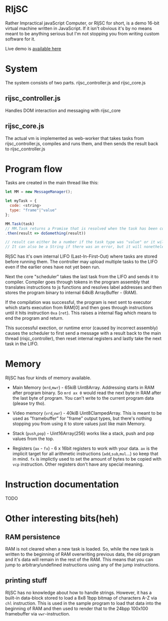# RIjSC

Rather Impractical javaScript Computer, or RIjSC for short, is a demo 16-bit virtual machine written in JavaScript. If it isn't obvious it's by no means meant to be anything serious but I'm not stopping you from writing custom software for it.

Live demo is [available here](https://mrotherguy.github.io/RIjSC/)

# System
The system consists of two parts. rijsc_controller.js and rijsc_core.js

## rijsc_controller.js

Handles DOM interaction and messaging with rijsc_core

## rijsc_core.js

The actual vm is implemented as web-worker that takes tasks from rijsc_controller.js, compiles and runs them, and then sends the result back to rijsc_controller.js

# Program flow

Tasks are created in the main thread like this:

```javascript
let MM = new MessageManager();

let myTask = {
  code: <string>
  type: "frame"|"value"
};

MM.Task(task)
// MM.Task returns a Promise that is resolved when the task has been completed in the rijsc_core
.then(result => doSomething(result))

// result can either be a number if the task type was "value" or it will be a ImageData-object if type was "frame"
// It can also be a String if there was an error, but it will nonetheless be a resolved promise.
```

RIjSC has it's own internal LIFO (Last-In-First-Out) where tasks are stored before running them. The controller may upload multiple tasks to the LIFO even if the earlier ones have not yet been run.

Next the core "scheduler" takes the last task from the LIFO and sends it to compiler. Compiler goes through tokens in the program assembly that translates instructions to js functions and resolves label addresses and then stores the program binary to internal 64kiB ArrayBuffer - (RAM).

If the compilation was successful, the program is next sent to executor which starts execution from RAM[0] and then goes through instructions until it hits instruction `0xa` (`ret`). This raises a internal flag which means to end the program and return.

This successful exection, or runtime error (caused by incorrect assembly) causes the scheduler to first send a message with a result back to the main thread (risjc_controller), then reset internal registers and lastly take the next task in the LIFO.

# Memory

RIjSC has four kinds of memory available.

* Main Memory (`mrd`,`mwr`) - 65kiB Uint8Array. Addressing starts in RAM after program binary. So `mrd ax 0` would read the next byte in RAM after the last byte of program. You can't write to the current program data (please try tho).

* Video memory (`vrd`,`vwr`) - 40kiB Uint8ClampedArray. This is meant to be used as "framebuffer" for "frame" output types, but there's nothing stopping you from using it to store values just like main Memory.

* Stack (`push`,`pop`) - Uint16Array(256) works like a stack, push and pop values from the top.

* Registers (`ax` - `fx`) - 6 x 16bit registers to work with your data. `ax` is the implicit target for all arithmetic instructions (`add`,`sub`,`mul`...) so keep that in mind. `fx` is implictly used to set the amount of bytes to be copied with `vcp` instruction. Other registers don't have any special meaning.

# Instruction documentation

TODO

# Other interesting bits(heh)

## RAM persistence

RAM is not cleared when a new task is loaded. So, while the new task is written to the beginning of RAM overwriting previous data, the old program and it's data will remain in the rest of the RAM. This means that you can jump to arbitrary/undefined instructions using any of the jump instructions.

## printing stuff

RIjSC has no knowledge about how to handle strings. However, it has a built-in data-block stored to load a  8x8 1bpp bitmap of characters A-Z via `chl` instruction. This is used in the sample program to load that data into the beginning of RAM and then used to render that to the 24bpp 100x100 framebuffer via `vwr`-instruction.
